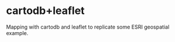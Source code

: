 cartodb+leaflet
===============

Mapping with cartodb and leaflet to replicate some ESRI geospatial example.
